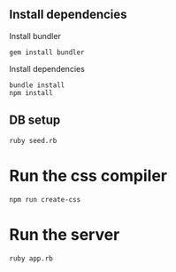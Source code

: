 ## Install dependencies

Install bundler
```
gem install bundler
```

Install dependencies
```
bundle install
npm install
```

## DB setup

```
ruby seed.rb
```

# Run the css compiler
```
npm run create-css
```

# Run the server
```
ruby app.rb
```
